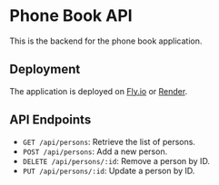 # Phone Book API

This is the backend for the phone book application.

## Deployment

The application is deployed on [Fly.io](URL_of_your_application) or [Render](URL_of_your_application).

## API Endpoints

- `GET /api/persons`: Retrieve the list of persons.
- `POST /api/persons`: Add a new person.
- `DELETE /api/persons/:id`: Remove a person by ID.
- `PUT /api/persons/:id`: Update a person by ID.
